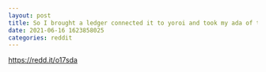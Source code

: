 ```yaml
--- 
layout: post 
title: So I brought a ledger connected it to yoroi and took my ada of the exchange however I have had no passphase from yoroi is this because its actually sorted on my ledger maybe a stupid question but thought I better check 
date: 2021-06-16 1623858025 
categories: reddit 
--- 
```

https://redd.it/o17sda